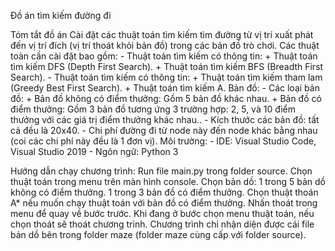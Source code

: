 Đồ án tìm kiếm đường đi

Tóm tắt đồ án Cài đặt các thuật toán tìm kiếm tìm đường từ vị trí xuất phát đến vị trí đích (vị trí thoát khỏi bản đồ) trong các bản đồ trò chơi. Các thuật toàn cần cài đặt bao gồm: - Thuật toán tìm kiếm có thông tin: + Thuật toán tìm kiếm DFS (Depth First Search). + Thuật toán tìm kiếm BFS (Breadth First Search). - Thuật toán tìm kiếm có thông tin: + Thuật toán tìm kiếm tham lam (Greedy Best First Search). + Thuật toán tìm kiếm A. Bản đồ: - Các loại bản đồ: + Bản đồ không có điểm thưởng: Gồm 5 bản đồ khác nhau. + Bản đồ có điểm thưởng: Gồm 3 bản đồ tương ứng 3 trường hợp: 2, 5, và 10 điểm thưởng với các giá trị điểm thưởng khác nhau.. - Kích thước các bản đồ: tất cả đều là 20x40. - Chi phí đường đi từ node này đến node khác bằng nhau (coi các chi phí này đều là 1 đơn vị). Môi trường: - IDE: Visual Studio Code, Visual Studio 2019 - Ngôn ngữ: Python 3

Hướng dẫn chạy chương trình:
Run file main.py trong folder source.
Chọn thuật toán trong menu trên màn hình console.
Chọn bản dồ:
1 trong 5 bản dồ không có điểm thưởng.
1 trong 3 bản đồ có điểm thưởng.
Chọn thuật thoán A* nếu muốn chạy thuật toán với bản đồ có điểm thưởng.
Nhấn thoát trong menu để quay về bước trước.
Khi đang ở bước chọn menu thuật toán, nếu chọn thoát sẽ thoát chương trình.
Chương trình chỉ nhận diện được cái file bản dồ bên trong folder maze (folder maze cùng cấp với folder source).
